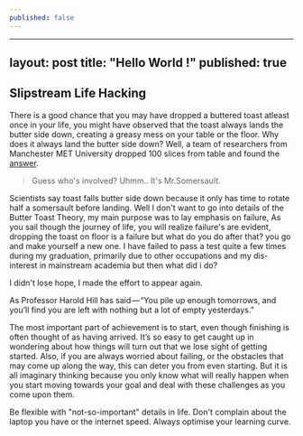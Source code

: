 ```yaml
---
published: false
---
```

---
layout: post
title: "Hello World !"
published: true
---

## Slipstream Life Hacking
There is a good chance that you may have dropped a buttered toast atleast once in your life, you might have observed that the toast always lands the butter side down, creating a greasy mess on your table or the floor. Why does it always land the butter side down? 
Well, a team of researchers from Manchester MET University dropped 100 slices from table and found the [answer](http://www.dailymail.co.uk/sciencetech/article-2410532/Why-toast-falls-butter-Scientists-finally-uncover-reason--height-table.html).

> Guess who's involved? Uhmm.. 
It's Mr.Somersault.

Scientists say toast falls butter side down because it only has time to rotate half a somersault before landing. Well I don't want to go into details of the Butter Toast Theory, my main purpose was to lay emphasis on failure, As you sail though the journey of life, you will realize failure's are evident, dropping the toast on floor is a failure but what do you do after that? you go and make yourself a new one. 
I have failed to pass a test quite a few times during my graduation, primarily due to other occupations and my dis-interest in mainstream academia but then what did i do?

I didn't lose hope, I made the effort to appear again.

As Professor Harold Hill has said — “You pile up enough tomorrows, and you’ll find you are left with nothing but a lot of empty yesterdays.”

The most important part of achievement is to start, even though finishing is often thought of as having arrived. It’s so easy to get caught up in wondering about how things will turn out that we lose sight of getting started. Also, if you are always worried about failing, or the obstacles that may come up along the way, this can deter you from even starting. But it is all imaginary thinking because you only know what will really happen when you start moving towards your goal and deal with these challenges as you come upon them.

Be flexible with "not-so-important" details in life. Don't complain about the laptop you have or the internet speed. Always optimise your learning curve.
